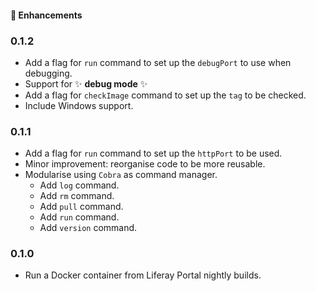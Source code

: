 

#### :rocket: Enhancements

<a name="0.1.2"></a>
### 0.1.2
* Add a flag for `run` command to set up the `debugPort` to use when debugging.
* Support for :sparkles: **debug mode** :sparkles:
* Add a flag for `checkImage` command to set up the `tag` to be checked.
* Include Windows support.

<a name="0.1.1"></a>
### 0.1.1
* Add a flag for `run` command to set up the `httpPort` to be used.
* Minor improvement: reorganise code to be more reusable.
* Modularise using `Cobra` as command manager.
    * Add `log` command.
    * Add `rm` command.
    * Add `pull` command.
    * Add `run` command.
    * Add `version` command.

<a name="0.1.0"></a>
### 0.1.0
* Run a Docker container from Liferay Portal nightly builds.